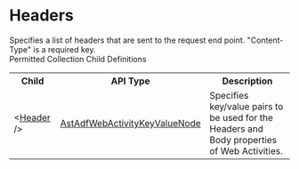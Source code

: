 # Headers

<div class="LanguageSummary"><div class ="SummaryItem">Specifies a list of headers that are sent to the request end point. "Content-Type" is a required key.</div></div><div class="SchemaBindingGroup"><div class="SchemaBindingGroupHeader">Permitted Collection Child Definitions</div><table id="SchemaBindingList" class="SchemaBindingList"><tbody><tr><th class="SchemaBindingNameColumnHeader">Child</th><th class="SchemaBindingTypeColumnHeader">API Type</th><th class="SchemaBindingSummaryColumnHeader">Description</th></tr><tr class="cd0"><td class="SchemaBindingName"><span class="punc">&lt;</span><a href=Varigence.Languages.Biml.DataFactory.AstAdfWebActivityKeyValueNode.html">Header</a><span class="punc"> /&gt;</span></td><td class="SchemaBindingType"><a href="../api-reference/Varigence.Languages.Biml.DataFactory.AstAdfWebActivityKeyValueNode.html">AstAdfWebActivityKeyValueNode</a></td><td class="SchemaBindingSummary">Specifies key/value pairs to be used for the Headers and Body properties of Web Activities.</td></tr></tbody></table></div>